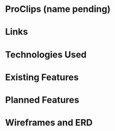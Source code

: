 # ProClips (name pending)

# Links

# Technologies Used

# Existing Features

# Planned Features

# Wireframes and ERD